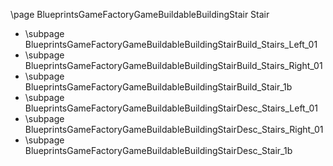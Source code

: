 \page BlueprintsGameFactoryGameBuildableBuildingStair Stair
- \subpage BlueprintsGameFactoryGameBuildableBuildingStairBuild_Stairs_Left_01
- \subpage BlueprintsGameFactoryGameBuildableBuildingStairBuild_Stairs_Right_01
- \subpage BlueprintsGameFactoryGameBuildableBuildingStairBuild_Stair_1b
- \subpage BlueprintsGameFactoryGameBuildableBuildingStairDesc_Stairs_Left_01
- \subpage BlueprintsGameFactoryGameBuildableBuildingStairDesc_Stairs_Right_01
- \subpage BlueprintsGameFactoryGameBuildableBuildingStairDesc_Stair_1b
